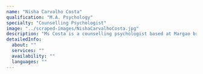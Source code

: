 ```yaml
---
name: "Nisha Carvalho Costa"
qualification: "M.A. Psychology"
specialty: "Counselling Psychologist"
image: "../scraped-images/NishaCarvalhoCosta.jpg"
description: "Ms Costa is a counselling psychologist based at Margao branch"
detailedInfo:
  about: ""
  services: ""
  availability: ""
  languages: ""
---
```

